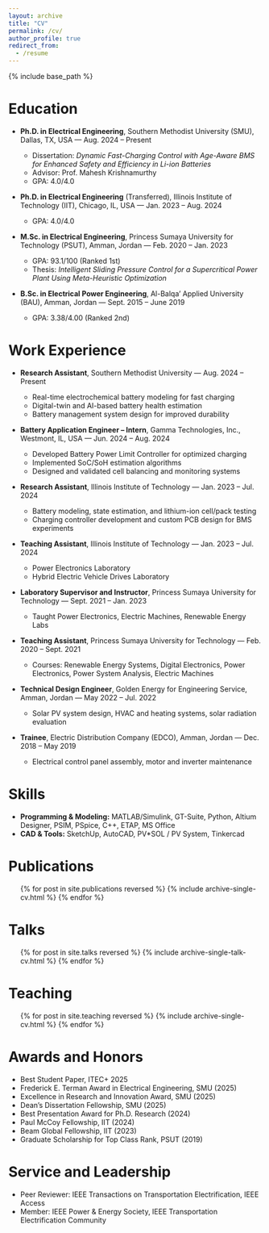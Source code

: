 ```yaml
---
layout: archive
title: "CV"
permalink: /cv/
author_profile: true
redirect_from:
  - /resume
---
```


{% include base_path %}

Education
======
* **Ph.D. in Electrical Engineering**, Southern Methodist University (SMU), Dallas, TX, USA — Aug. 2024 – Present  
  * Dissertation: *Dynamic Fast-Charging Control with Age-Aware BMS for Enhanced Safety and Efficiency in Li-ion Batteries*  
  * Advisor: Prof. Mahesh Krishnamurthy  
  * GPA: 4.0/4.0  

* **Ph.D. in Electrical Engineering** (Transferred), Illinois Institute of Technology (IIT), Chicago, IL, USA — Jan. 2023 – Aug. 2024  
  * GPA: 4.0/4.0  

* **M.Sc. in Electrical Engineering**, Princess Sumaya University for Technology (PSUT), Amman, Jordan — Feb. 2020 – Jan. 2023  
  * GPA: 93.1/100 (Ranked 1st)  
  * Thesis: *Intelligent Sliding Pressure Control for a Supercritical Power Plant Using Meta-Heuristic Optimization*  

* **B.Sc. in Electrical Power Engineering**, Al-Balqa’ Applied University (BAU), Amman, Jordan — Sept. 2015 – June 2019  
  * GPA: 3.38/4.00 (Ranked 2nd)  

Work Experience
======
* **Research Assistant**, Southern Methodist University — Aug. 2024 – Present  
  * Real-time electrochemical battery modeling for fast charging  
  * Digital-twin and AI-based battery health estimation  
  * Battery management system design for improved durability  

* **Battery Application Engineer – Intern**, Gamma Technologies, Inc., Westmont, IL, USA — Jun. 2024 – Aug. 2024  
  * Developed Battery Power Limit Controller for optimized charging  
  * Implemented SoC/SoH estimation algorithms  
  * Designed and validated cell balancing and monitoring systems  

* **Research Assistant**, Illinois Institute of Technology — Jan. 2023 – Jul. 2024  
  * Battery modeling, state estimation, and lithium-ion cell/pack testing  
  * Charging controller development and custom PCB design for BMS experiments  

* **Teaching Assistant**, Illinois Institute of Technology — Jan. 2023 – Jul. 2024  
  * Power Electronics Laboratory  
  * Hybrid Electric Vehicle Drives Laboratory  

* **Laboratory Supervisor and Instructor**, Princess Sumaya University for Technology — Sept. 2021 – Jan. 2023  
  * Taught Power Electronics, Electric Machines, Renewable Energy Labs  

* **Teaching Assistant**, Princess Sumaya University for Technology — Feb. 2020 – Sept. 2021  
  * Courses: Renewable Energy Systems, Digital Electronics, Power Electronics, Power System Analysis, Electric Machines  

* **Technical Design Engineer**, Golden Energy for Engineering Service, Amman, Jordan — May 2022 – Jul. 2022  
  * Solar PV system design, HVAC and heating systems, solar radiation evaluation  

* **Trainee**, Electric Distribution Company (EDCO), Amman, Jordan — Dec. 2018 – May 2019  
  * Electrical control panel assembly, motor and inverter maintenance  

Skills
======
* **Programming & Modeling:** MATLAB/Simulink, GT-Suite, Python, Altium Designer, PSIM, PSpice, C++, ETAP, MS Office  
* **CAD & Tools:** SketchUp, AutoCAD, PV*SOL / PV System, Tinkercad  

Publications
======
<ul>{% for post in site.publications reversed %}
  {% include archive-single-cv.html %}
{% endfor %}</ul>

Talks
======
<ul>{% for post in site.talks reversed %}
  {% include archive-single-talk-cv.html  %}
{% endfor %}</ul>

Teaching
======
<ul>{% for post in site.teaching reversed %}
  {% include archive-single-cv.html %}
{% endfor %}</ul>

Awards and Honors
======
* Best Student Paper, ITEC+ 2025  
* Frederick E. Terman Award in Electrical Engineering, SMU (2025)  
* Excellence in Research and Innovation Award, SMU (2025)  
* Dean’s Dissertation Fellowship, SMU (2025)  
* Best Presentation Award for Ph.D. Research (2024)  
* Paul McCoy Fellowship, IIT (2024)  
* Beam Global Fellowship, IIT (2023)  
* Graduate Scholarship for Top Class Rank, PSUT (2019)  

Service and Leadership
======
* Peer Reviewer: IEEE Transactions on Transportation Electrification, IEEE Access  
* Member: IEEE Power & Energy Society, IEEE Transportation Electrification Community

